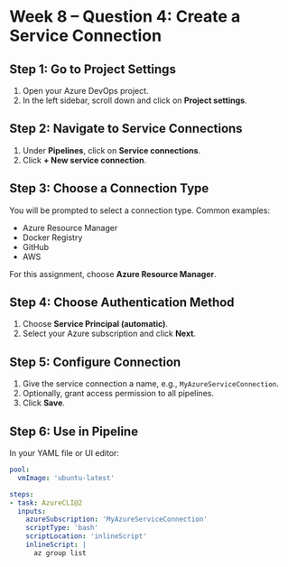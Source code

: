 # Week 8 – Question 4: Create a Service Connection

## Step 1: Go to Project Settings
1. Open your Azure DevOps project.
2. In the left sidebar, scroll down and click on **Project settings**.

## Step 2: Navigate to Service Connections
1. Under **Pipelines**, click on **Service connections**.
2. Click **+ New service connection**.

## Step 3: Choose a Connection Type
You will be prompted to select a connection type. Common examples:
- Azure Resource Manager
- Docker Registry
- GitHub
- AWS

For this assignment, choose **Azure Resource Manager**.

## Step 4: Choose Authentication Method
1. Choose **Service Principal (automatic)**.
2. Select your Azure subscription and click **Next**.

## Step 5: Configure Connection
1. Give the service connection a name, e.g., `MyAzureServiceConnection`.
2. Optionally, grant access permission to all pipelines.
3. Click **Save**.

## Step 6: Use in Pipeline
In your YAML file or UI editor:
```yaml
pool:
  vmImage: 'ubuntu-latest'

steps:
- task: AzureCLI@2
  inputs:
    azureSubscription: 'MyAzureServiceConnection'
    scriptType: 'bash'
    scriptLocation: 'inlineScript'
    inlineScript: |
      az group list
